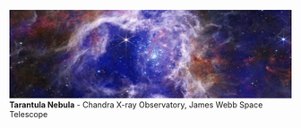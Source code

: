 ![p1](https://github.com/yli12313/yli12313/blob/main/Tarantula_Nebula.png)
**Tarantula Nebula** - Chandra X-ray Observatory, James Webb Space Telescope



